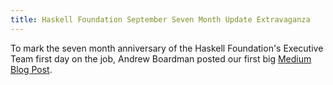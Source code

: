 ```yaml
---
title: Haskell Foundation September Seven Month Update Extravaganza
---
```


To mark the seven month anniversary of the Haskell Foundation's Executive Team first day on the job, Andrew Boardman posted our first big <a href='https://discourse.haskell.org/t/haskell-foundation-september-seven-month-update-extravaganza/3382' target='_blank'>Medium Blog Post</a>.

